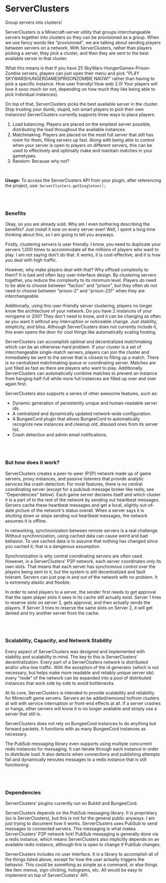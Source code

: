 ServerClusters
=====================
Group servers into clusters! 

ServerClusters is a Minecraft-server utility that groups interchangeable servers together into clusters so they can be provisioned as a group. When we use fancy words like "provisioned", we are talking about sending players between servers on a network. With ServerClusters, rather than players picking a server, they pick a cluster, and then they are sent to the best available server in that cluster.

What this means is that if you have 25 SkyWars-HungerGames-Prison-Zombie servers, players can just open their menu and pick "PL4Y SKYWARSHUNGERGAMESPRISONZOMBIE NAOW!" rather than having to pick a specific instance. How user friendly! How web 2.0! Your players will love it sooo much (or not, depending on how much they like being able to pick individual instances).

On top of that, ServerClusters picks the best available server in the cluster. Stop trusting your dumb, stupid, not-smart players to pick their own instances! ServerClusters currently supports three ways to place players:

1. Load balancing: Players are placed on the emptiest server possible, distributing the load throughout the available instances.
2. Matchmaking: Players are placed on the most full server that still has room for them, filling servers up fast. Along with being able to control when your server is open to players on different servers, this can be used to effectively and optimally make and maintain matches in your gametypes.
3. Random: Because why not?

<br>

**Usage:**
To access the ServerClusters API from your plugin, after referencing the project, use:
<code>ServerClusters.getSingleton();</code>

<br>
<br>

### Benefits
Okay, so you are already sold. Why am I even bothering describing the benefits? Just install it now on every server ever! Well, I spent a long time thinking about this, so I am going to tell you anyways.

Firstly, clustering servers is user friendly. I know, you need to duplicate your servers 1,000 times to accommodate all the millions of players who want to play. I am not saying don't do that. It works, it is cost-effective, and it is how you deal with high traffic. 

However, why make players deal with that? Why offload complexity to them? It is bad and often lazy user-interface design. By clustering servers together, you reduce the complexity to its minimum level. Players _do_ need to be able to choose between "faction" and "prison", but they often _do not_ need to choose between "prison-2" and "prison-231" when they are interchangeable.

Additionally, using this user-friendly server clustering, players no longer know the architecture of your network. Do you have 2 instances of your minigame or 200? They don't need to know, and it can be changing as often as you want it without any interruption or noticeable change. Just stability, simplicity, and bliss. Although ServerClusters does not currently include it, this even opens the door for cool things like automatically scaling hosting.

ServerClusters can accomplish optimal and decentralized matchmaking which can be an otherwise-hard problem. If your cluster is a set of interchangeable single-match servers, players can join the cluster and immediately be sent to the server that is closest to filling up a match. There is no centralized matchmaking queue or coordinating server. Matches are just filled as fast as there are players who want to play. Additionally ServerClusters can automatically combine matches to prevent an instance from hanging half-full while more full instances are filled up over and over again first.

ServerClusters also supports a series of other awesome features, such as:
<ul>
<li>Dynamic generation of persistently unique and human-readable server ids. 
<li>A centralized and dynamically updated network-wide configuration.
<li>A BungeeCord plugin that allows BungeeCord to automatically recognize new instances and cleanup old, disused ones from its server list.
<li>Crash detection and admin email notifications.
</ul>

<br>
<br>

### But how does it work?
ServerClusters creates a peer-to-peer (P2P) network made up of game servers, proxy instances, and passive listeners that provide analytic services like crash-detection. For most features, there is no central coordinating server (except for a pub/sub message broker like redis; see "Dependencies" below). Each game server declares itself and which cluster it is a part of to the rest of the network by sending out heartbeat messages. Servers cache these heartbeat messages and get a local, slightly out-of-date picture of the network's status overall. When a server says it is shutting down or stops sending out heartbeat messages, the network assumes it is offline. 

In networking, synchronization between remote servers is a real challenge. Without synchronization, using cached data can cause weird and bad behavior. To use cached data is to assume that nothing has changed since you cached it; that is a dangerous assumption. 

Synchronization is why central coordinating servers are often used. However, in a ServerClusters' P2P network, each server coordinates only its own slots. That means that each server has synchronous control over the players being sent to it, but the system is still decentralized and fault tolerant. Servers can just pop in and out of the network with no problem. It is extremely elastic and flexible.

In order to send players to a server, the sender first needs to get approval that the open player slots it sees in its cache still actually exist. Server 1 tries to reserve slots on server 2, gets approval, and then actually sends the players. If Server 3 tries to reserve the same slots on Server 2, it will get denied and try another server from the cache.

<br>
<br>

### Scalability, Capacity, and Network Stability
Every aspect of ServerClusters was designed and implemented with stability and scalability in mind. The key to this is ServerClusters' decentralization. Every part of a ServerClusters network is distributed and/or ultra-low traffic. With the exception of the id generator (which is not necessary, but helps make more readable and reliably unique server ids) every "node" of the network can be expanded into a pool of distributed instances that work side by side to avoid bottlenecks. 

At its core, ServerClusters is intended to provide scalability and reliability for Minecraft game servers. Servers an be added/removed to/from clusters at will with service interruption or front-end effects at all. If a server crashes or hangs, other servers will know it is no longer available and simply use a server that still is. 

ServerClusters does not rely on BungeeCord instances to do anything but forward packets. It functions with as many BungeeCord instances as necessary. 

The PubSub messaging library even supports using multiple concurrent redis instances for messaging. It can iterate through each instance in order to distribute load. It also detects when connections and publishing attempts fail and dynamically reroutes messages to a redis instance that is still functioning. 

<br>
<br>

### Dependencies
ServerClusters' plugins currently run on Bukkit and BungeeCord.

ServerClusters depends on the PubSub messaging library. It is proprietary (so is ServerClusters), but this is not for the general public anyways. I am just trying to document how it works. ServerClusters uses PubSub to send messages to connected servers. This messaging is what makes ServerClusters' P2P network tick! PubSub messaging is generally done via a redis instance, which means ServerClusters also implicitly depends on an available redis instance, although this is open to change if PubSub changes.

ServerClusters includes no user interface. It is a library to accomplish all of the things listed above, except for how the user actually triggers the behavior. This could be something as simple as a command, or else things like item menus, sign-clicking, holograms, etc. All would be easy to implement on top of ServerClusters' API.
